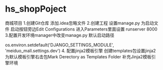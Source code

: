 # hs_shopPoject
商城项目
1.创建Git仓库 添加.idea忽略文件
2.创建工程 设置manage.py 为启动文件 启动按钮旁边Edit Configurations 进入Parameters里面设置 runserver 8000
3.配置开发环境manager中改变manage.py 默认启动路径

os.environ.setdefault('DJANGO_SETTINGS_MODULE', 'meiduo_mall.settings.dev')
4. 配置jinja2模板引擎
创建templates包设置jinja2为默认模板引擎右击包Mark Derectory as Templates Folder
补充Jinja2模板引擎环境



